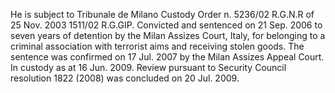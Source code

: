  He is subject to Tribunale de Milano Custody Order n. 5236/02 R.G.N.R of 25 
Nov. 2003 1511/02 R.G.GIP. Convicted and sentenced on 21 Sep. 2006 to seven 
years of detention by the Milan Assizes Court, Italy, for belonging to a 
criminal association with terrorist aims and receiving stolen goods. The 
sentence was confirmed on 17 Jul. 2007 by the Milan Assizes Appeal Court. In 
custody as at 16 Jun. 2009. Review pursuant to Security Council resolution 1822 
(2008) was concluded on 20 Jul. 2009. 
